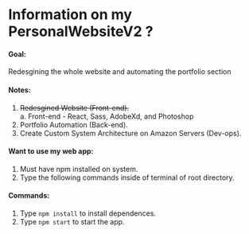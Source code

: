 # Information on my PersonalWebsiteV2 ?

#### Goal:
Redesgining the whole website and automating the portfolio section <br>

#### Notes:
1. <del>Redesgined Website (Front-end).</del><br>
  a. Front-end - React, Sass, AdobeXd, and Photoshop
2. Portfolio Automation (Back-end).<br>
3. Create Custom System Architecture on Amazon Servers (Dev-ops).<br>

#### Want to use my web app:
1. Must have npm installed on system.
2. Type the following commands inside of terminal of root directory.

#### Commands:
1. Type `npm install` to install dependences.
2. Type `npm start` to start the app.
